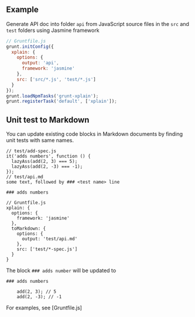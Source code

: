 ## Example

Generate API doc into folder `api` from JavaScript source files
in the `src` and `test` folders using Jasmine framework

```js
// Gruntfile.js
grunt.initConfig({
  xplain: {
    options: {
      output: 'api',
      framework: 'jasmine'
    },
    src: ['src/*.js', 'test/*.js']
  }
});
grunt.loadNpmTasks('grunt-xplain');
grunt.registerTask('default', ['xplain']);
```

## Unit test to Markdown

You can update existing code blocks in Markdown documents
by finding unit tests with same names.

    // test/add-spec.js
    it('adds numbers', function () {
      lazyAss(add(2, 3) === 5);
      lazyAss(add(2, -3) === -1);
    });
    // test/api.md
    some text, followed by ### <test name> line

    ### adds numbers

    // Gruntfile.js
    xplain: {
      options: {
        framework: 'jasmine'
      },
      toMarkdown: {
        options: {
          output: 'test/api.md'
        },
        src: ['test/*-spec.js']
      }
    }

The block `### adds number` will be updated to

    ### adds numbers

        add(2, 3); // 5
        add(2, -3); // -1

For examples, see [Gruntfile.js]
